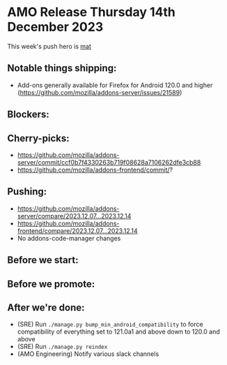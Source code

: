 # AMO Release Thursday 14th December 2023

This week's push hero is [mat](https://github.com/diox)

## Notable things shipping:
- Add-ons generally available for Firefox for Android 120.0 and higher (https://github.com/mozilla/addons-server/issues/21589)

## Blockers:

## Cherry-picks:
- https://github.com/mozilla/addons-server/commit/ccf0b7f4330263b719f08628a7106262dfe3cb88
- https://github.com/mozilla/addons-frontend/commit/?

## Pushing:

- https://github.com/mozilla/addons-server/compare/2023.12.07...2023.12.14
- https://github.com/mozilla/addons-frontend/compare/2023.12.07...2023.12.14
- No addons-code-manager changes

## Before we start:

## Before we promote:

## After we're done:
- (SRE) Run `./manage.py bump_min_android_compatibility` to force compatibility of everything set to 121.0a1 and above down to 120.0 and above
- (SRE) Run `./manage.py reindex`
- (AMO Engineering) Notify various slack channels
